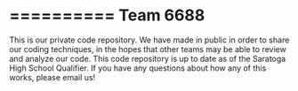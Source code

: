 ==========
Team 6688
==========

  This is our private code repository. We have made in public in order to share our coding techniques, in the hopes that other teams may be able to review and analyze our code. This code repository is up to date as of the Saratoga High School Qualifier. If you have any questions about how any of this works, please email us!
  
  
